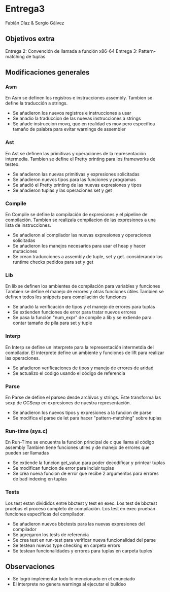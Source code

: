 # Entrega3

Fabián Díaz & Sergio Gálvez

## Objetivos extra

Entrega 2: Convención de llamada a función x86-64
Entrega 3: Pattern-matching de tuplas

## Modificaciones generales

### Asm
En Asm se definen los registros e instrucciones assembly.
Tambien se define la traducción a strings.

- Se añadieron los nuevos registros e instrucciones a usar
- Se anadio la traduccion de las nuevas instrucciones a strings
- Se añade instruccion movq, que en realidad es mov pero especifica tamaño de palabra para evitar warnings de assembler

### Ast
En Ast se definen las primitivas y operaciones de la representación intermedia.
Tambien se define el Pretty printing para los frameworks de testeo.

- Se añadieron las nuevas primitivas y expresiones solicitadas
- Se añadieron nuevos tipos para las funciones y programas
- Se añadió el Pretty printing de las nuevas expresiones y tipos
- Se añadieron tuplas y las operaciones set y get

### Compile
En Compile se define la compilación de expresiones y el pipeline de compilación.
Tambien se realizala compilacion de las expresiones a una lista de instrucciones.

- Se añadieron al compilador las nuevas expresiones y operaciones solicitadas
- Se añadieron los manejos necesarios para usar el heap y hacer mutaciones
- Se crean traducciones a assembly de tuple, set y get. considerando los runtime checks pedidos para set y get

### Lib
En lib se definen los ambientes de compilación para variables y funciones
Tambien se define el manejo de errores y otras funciones útiles
Tambien se definen todos los snippets para compilación de funciones

- Se añadió la verificación de tipos y el manejo de errores para tuplas
- Se extienden funciones de error para tratar nuevos errores
- Se pasa la función "num_expr" de compile a lib y se extiende para contar tamaño de pila para set y tuple

### Interp
En Interp se define un interprete para la representación intermetdia del compilador.
El interprete define un ambiente y funciones de lift para realizar las operaciones.

- Se añadieron verificaciones de tipos y manejo de errores de aridad
- Se actualizo el codigo usando el código de referencia

### Parse
En Parse de define el parseo desde archivos y strings.
Este transforma las sexp de CCSexp en expresiones de nuestra representación.

- Se añadieron los nuevos tipos y expresiones a la funcion de parse
- Se modifica el parse de let para hacer "pattern-matching" sobre tuplas

### Run-time (sys.c)
En Run-Time se encuentra la función principal de c que llama al código assembly
Tambien tiene funciones utiles y de manejo de errores que pueden ser llamadas

- Se extiende la funcion get_value para poder decodificar y printear tuplas
- Se modifican funcion de error para incluir tuplas
- Se crea nueva funcion de error que recibe 2 argumentos para errores de bad indexing en tuplas

### Tests
Los test estan divididos entre bbctest y test en exec.
Los test de bbctest pruebas el proceso completo de compilación.
Los test en exec prueban funciones especificas del compilador.

- Se añadieron nuevos bbctests para las nuevas expresiones del compilador
- Se agregaron los tests de referencia
- Se crea test en run-test para verificar nueva funcionalidad del parse
- Se testean nuevos type checking en carpeta errors
- Se testean funcionalidades y errores para tuplas en carpeta tuples

## Observaciones
- Se logró implementar todo lo mencionado en el enunciado
- El interprete no genera warnings al ejecutar el buildeo
